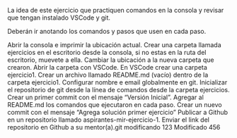 La idea de este ejercicio que practiquen comandos en la consola y revisar que tengan instalado VSCode y git.

Deberán ir anotando los comandos y pasos que usen en cada paso.

Abrir la consola e imprimir la ubicación actual.
Crear una carpeta llamada ejercicios en el escritorio desde la consola, si no estas en la ruta del escritorio, muevete a ella.
Cambiar la ubicación a la nueva carpeta que crearon.
Abrir la carpeta con VSCode.
En VSCode crear una carpeta ejercicio1.
Crear un archivo llamado README.md (vacío) dentro de la carpeta ejercicio1.
Configurar nombre e email globalmente en git.
Inicializar el repositorio de git desde la línea de comandos desde la carpeta ejercicios.
Crear un primer commit con el mensaje “Versión Inicial”.
Agregar al README.md los comandos que ejecutaron en cada paso.
Crear un nuevo commit con el mensaje “Agrega solución primer ejercicio”
Publicar a Github en un repositorio llamado aspirantes-mir-ejercicio-1.
Enviar el link del repositorio en Github a su mentor(a).git
modificando 123
Modificado 456